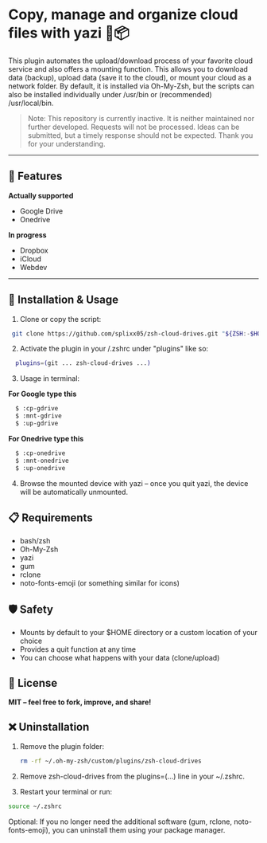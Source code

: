 # Copy, manage and organize cloud files with yazi 🐧📦

This plugin automates the upload/download process of your favorite cloud service and also offers a mounting
function. This allows you to download data (backup), upload data (save it to the cloud), or mount your cloud
as a network folder. By default, it is installed via Oh-My-Zsh, but the scripts can also be installed
individually under /usr/bin or (recommended) /usr/local/bin.

> Note:
> This repository is currently inactive. It is neither maintained nor further developed. Requests will not be processed. Ideas can be submitted, but a timely response should not be expected. Thank you for your understanding.

---

## 🔧 Features

**Actually supported**

- Google Drive
- Onedrive

**In progress**

- Dropbox
- iCloud
- Webdev

---

## 🚀 Installation & Usage

1. Clone or copy the script:

```bash
 git clone https://github.com/splixx05/zsh-cloud-drives.git "${ZSH:-$HOME/.oh-my-zsh}/custom/plugins/zsh-cloud-drives"
```

2. Activate the plugin in your /.zshrc under "plugins" like so:

```bash
  plugins=(git ... zsh-cloud-drives ...)
```

3. Usage in terminal:

**For Google type this**

```bash
  $ :cp-gdrive
  $ :mnt-gdrive
  $ :up-gdrive
```

**For Onedrive type this**

```bash
  $ :cp-onedrive
  $ :mnt-onedrive
  $ :up-onedrive
```

4. Browse the mounted device with yazi – once you quit yazi, the device will be automatically unmounted.

## 📋 Requirements

- bash/zsh
- Oh-My-Zsh
- yazi
- gum
- rclone
- noto-fonts-emoji (or something similar for icons)

## 🛡️ Safety

- Mounts by default to your $HOME directory or a custom location of your choice
- Provides a quit function at any time
- You can choose what happens with your data (clone/upload)

## 📃 License

**MIT – feel free to fork, improve, and share!**

## ❌ Uninstallation

1. Remove the plugin folder:

   ```bash
   rm -rf ~/.oh-my-zsh/custom/plugins/zsh-cloud-drives
   ```

2. Remove zsh-cloud-drives from the plugins=(...) line in your ~/.zshrc.

3. Restart your terminal or run:

```bash
source ~/.zshrc
```

Optional: If you no longer need the additional software (gum, rclone, noto-fonts-emoji), you can uninstall
them using your package manager.
